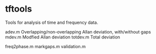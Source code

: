 # tftools
Tools for analysis of time and frequency data.

adev.m    Overlapping/non-overlapping Allan deviation, with/without gaps
mdev.m    Modfied Allan deviation
totdev.m  Total deviation

freq2phase.m
markgaps.m
validation.m 



